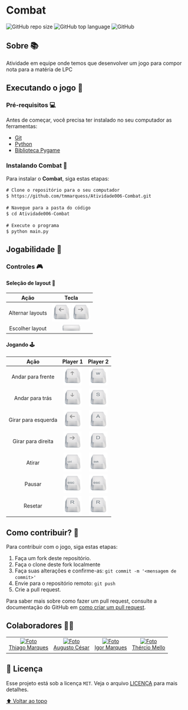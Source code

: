 # **Combat**

![GitHub repo size](https://img.shields.io/github/repo-size/tmmarquess/Atividade006-Combat?style=for-the-badge)
![GitHub top language](https://img.shields.io/github/languages/top/tmmarquess/Atividade006-Combat?style=for-the-badge)
![GitHub](https://img.shields.io/github/license/tmmarquess/Atividade006-Combat?style=for-the-badge)

## Sobre 📚

Atividade em equipe onde temos que desenvolver um jogo para compor nota para a matéria de LPC

## Executando o jogo 🚀

### Pré-requisitos 💻

Antes de começar, você precisa ter instalado no seu computador as ferramentas:
* [Git](https://git-scm.com/)
* [Python](https://www.python.org/)
* [Biblioteca Pygame](https://www.pygame.org/wiki/GettingStarted)

### Instalando **Combat** 📲

Para instalar o **Combat**, siga estas etapas:

```
# Clone o repositório para o seu computador
$ https://github.com/tmmarquess/Atividade006-Combat.git

# Navegue para a pasta do código
$ cd Atividade006-Combat

# Execute o programa
$ python main.py
```

## Jogabilidade 👾

### Controles  🎮

#### Seleção de layout 🧮

|       Ação       | Tecla |
|:----------------:|:-----:|
| Alternar layouts |<img src="Sprites/keys/keys_059.png" width="50px" alt="game controls"> <img src="Sprites/keys/keys_058.png" width="50px" alt="game controls">|
| Escolher layout  |<img src="Sprites/keys/keys_150.png" width="50px" alt="game controls">|

#### Jogando 🕹️
|         Ação        | Player 1 | Player 2 |
|:-------------------:|:--------:|:--------:|
|  Andar para frente  |<img src="Sprites/keys/keys_060.png" width="50px" alt="game controls">|<img src="Sprites/keys/keys_070.png" width="50px" alt="game controls">|
|   Andar para trás   |<img src="Sprites/keys/keys_061.png" width="50px" alt="game controls">|<img src="Sprites/keys/keys_082.png" width="50px" alt="game controls">|
| Girar para esquerda |<img src="Sprites/keys/keys_059.png" width="50px" alt="game controls">|<img src="Sprites/keys/keys_072.png" width="50px" alt="game controls">|
|  Girar para direita |<img src="Sprites/keys/keys_058.png" width="50px" alt="game controls">|<img src="Sprites/keys/keys_083.png" width="50px" alt="game controls">|
|        Atirar       |<img src="Sprites/keys/keys_001.png" width="50px" alt="game controls">|<img src="Sprites/keys/keys_002.png" width="50px" alt="game controls">|
|        Pausar       |<img src="Sprites/keys/keys_011.png" width="50px" alt="game controls">|<img src="Sprites/keys/keys_011.png" width="50px" alt="game controls">
|       Resetar       |<img src="Sprites/keys/keys_074.png" width="50px" alt="game controls">|<img src="Sprites/keys/keys_074.png" width="50px" alt="game controls">


## Como contribuir? 🤔



Para contribuir com o jogo, siga estas etapas:

1. Faça um fork deste repositório.
2. Faça o clone deste fork localmente
3. Faça suas alterações e confirme-as: `git commit -m '<mensagem de commit>'`
4. Envie para o repositório remoto: `git push`
5. Crie a pull request.

Para saber mais sobre como fazer um pull request, consulte a documentação do GitHub em [como criar um pull request](https://help.github.com/pt/github/collaborating-with-issues-and-pull-requests/creating-a-pull-request).

## Colaboradores 🤝🏼

<table>
  <tr>
    <td align="center">
      <a href="#">
        <img src="https://github.com/tmmarquess.png" width="100px;" alt="Foto"/><br>
        <sub>
          <a href="https://github.com/tmmarquess">Thiago Marques</a>
        </sub>
      </a>
    </td>
    <td align="center">
      <a href="#">
        <img src="https://github.com/augustoCSR7.png" width="100px;" alt="Foto"/><br>
        <sub>
          <a href="https://github.com/augustoCSR7">Augusto César</a>
        </sub>
      </a>
    </td>
    <td align="center">
      <a href="#">
        <img src="https://github.com/igormqs.png" width="100px;" alt="Foto"/><br>
        <sub>
            <a href="https://github.com/igormqs">Igor Marques</a>
        </sub>
      </a>
    </td>
    <td align="center">
      <a href="#">
        <img src="https://github.com/therciomellouea.png" width="100px;" alt="Foto"/><br>
        <sub>
          <a href="https://github.com/therciomellouea">Thércio Mello</a>
        </sub>
      </a>
    </td>
  </tr>
</table>

## 📝 Licença

Esse projeto está sob a licença `MIT`. Veja o arquivo [LICENÇA](LICENSE) para mais detalhes.

[⬆ Voltar ao topo](#Combat)<br>